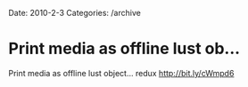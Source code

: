 Date: 2010-2-3
Categories: /archive

# Print media as offline lust ob...

Print media as offline lust object... redux <a href="http://bit.ly/cWmpd6" rel="nofollow">http://bit.ly/cWmpd6</a>

